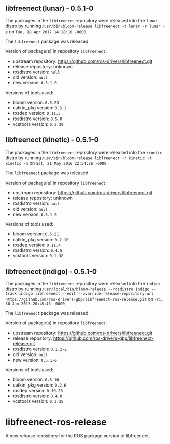 ## libfreenect (lunar) - 0.5.1-0

The packages in the `libfreenect` repository were released into the `lunar` distro by running `/usr/bin/bloom-release libfreenect -t lunar -r lunar -e` on `Tue, 18 Apr 2017 14:28:10 -0000`

The `libfreenect` package was released.

Version of package(s) in repository `libfreenect`:

- upstream repository: https://github.com/ros-drivers/libfreenect.git
- release repository: unknown
- rosdistro version: `null`
- old version: `null`
- new version: `0.5.1-0`

Versions of tools used:

- bloom version: `0.5.23`
- catkin_pkg version: `0.3.1`
- rosdep version: `0.11.5`
- rosdistro version: `0.5.0`
- vcstools version: `0.1.39`


## libfreenect (kinetic) - 0.5.1-0

The packages in the `libfreenect` repository were released into the `kinetic` distro by running `/usr/bin/bloom-release libfreenect -r kinetic -t kinetic -n` on `Sat, 21 May 2016 22:54:26 -0000`

The `libfreenect` package was released.

Version of package(s) in repository `libfreenect`:

- upstream repository: https://github.com/ros-drivers/libfreenect.git
- release repository: unknown
- rosdistro version: `null`
- old version: `null`
- new version: `0.5.1-0`

Versions of tools used:

- bloom version: `0.5.21`
- catkin_pkg version: `0.2.10`
- rosdep version: `0.11.4`
- rosdistro version: `0.4.5`
- vcstools version: `0.1.38`


## libfreenect (indigo) - 0.5.1-0

The packages in the `libfreenect` repository were released into the `indigo` distro by running `/usr/local/bin/bloom-release --rosdistro indigo --track indigo libfreenect --edit --override-release-repository-url https://github.com/ros-drivers-gbp/libfreenect-ros-release.git` on `Fri, 30 Jan 2015 20:45:43 -0000`

The `libfreenect` package was released.

Version of package(s) in repository `libfreenect`:
- upstream repository: https://github.com/ros-drivers/libfreenect.git
- release repository: https://github.com/ros-drivers-gbp/libfreenect-release.git
- rosdistro version: `0.1.2-2`
- old version: `null`
- new version: `0.5.1-0`

Versions of tools used:
- bloom version: `0.5.16`
- catkin_pkg version: `0.2.6`
- rosdep version: `0.10.33`
- rosdistro version: `0.4.0`
- vcstools version: `0.1.35`


# libfreenect-ros-release
A new release repository for the ROS package version of libfreenect.
